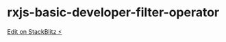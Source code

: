 # rxjs-basic-developer-filter-operator

[Edit on StackBlitz ⚡️](https://stackblitz.com/edit/rxjs-basic-developer-filter-operator)